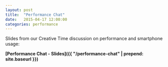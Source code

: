 ```yaml
---
layout: post
title:  "Performance Chat"
date:   2015-04-17 12:00:00
categories: performance
---
```


Slides from our Creative Time discussion on performance and smartphone usage:

**[Performance Chat - Slides]({{ "/performance-chat" | prepend: site.baseurl }})**
